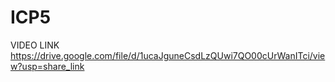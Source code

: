 # ICP5
VIDEO LINK https://drive.google.com/file/d/1ucaJguneCsdLzQUwi7QO00cUrWanITci/view?usp=share_link
